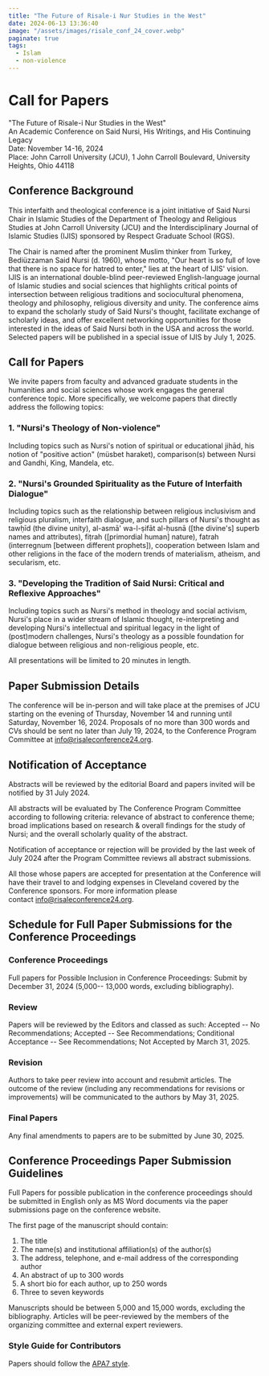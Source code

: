 ```yaml
---
title: "The Future of Risale-i Nur Studies in the West"
date: 2024-06-13 13:36:40
image: "/assets/images/risale_conf_24_cover.webp"
paginate: true   
tags:
  - Islam
  - non-violence
---
```

Call for Papers
===============

"The Future of Risale-i Nur Studies in the West"\
An Academic Conference on Said Nursi, His Writings, and His Continuing Legacy\
Date: November 14-16, 2024\
Place: John Carroll University (JCU), 1 John Carroll Boulevard, University Heights, Ohio 44118

Conference Background
---------------------

This interfaith and theological conference is a joint initiative of Said Nursi Chair in Islamic Studies of the Department of Theology and Religious Studies at John Carroll University (JCU) and the Interdisciplinary Journal of Islamic Studies (IJIS) sponsored by Respect Graduate School (RGS).

The Chair is named after the prominent Muslim thinker from Turkey, Bediüzzaman Said Nursi (d. 1960), whose motto, "Our heart is so full of love that there is no space for hatred to enter," lies at the heart of IJIS' vision. IJIS is an international double-blind peer-reviewed English-language journal of Islamic studies and social sciences that highlights critical points of intersection between religious traditions and sociocultural phenomena, theology and philosophy, religious diversity and unity. The conference aims to expand the scholarly study of Said Nursi's thought, facilitate exchange of scholarly ideas, and offer excellent networking opportunities for those interested in the ideas of Said Nursi both in the USA and across the world. Selected papers will be published in a special issue of IJIS by July 1, 2025.

Call for Papers
---------------

We invite papers from faculty and advanced graduate students in the humanities and social sciences whose work engages the general conference topic. More specifically, we welcome papers that directly address the following topics:

### 1\. "Nursi's Theology of Non-violence"

Including topics such as Nursi's notion of spiritual or educational jihād, his notion of "positive action" (müsbet haraket), comparison(s) between Nursi and Gandhi, King, Mandela, etc.

### 2\. "Nursi's Grounded Spirituality as the Future of Interfaith Dialogue"

Including topics such as the relationship between religious inclusivism and religious pluralism, interfaith dialogue, and such pillars of Nursi's thought as tawḥīd (the divine unity), al-asmā' wa-l-ṣifāt al-ḥusnā ([the divine's] superb names and attributes), fiṭrah ([primordial human] nature), fatrah (interregnum [between different prophets]), cooperation between Islam and other religions in the face of the modern trends of materialism, atheism, and secularism, etc.

### 3\. "Developing the Tradition of Said Nursi: Critical and Reflexive Approaches"

Including topics such as Nursi's method in theology and social activism, Nursi's place in a wider stream of Islamic thought, re-interpreting and developing Nursi's intellectual and spiritual legacy in the light of (post)modern challenges, Nursi's theology as a possible foundation for dialogue between religious and non-religious people, etc.

All presentations will be limited to 20 minutes in length.

Paper Submission Details
------------------------

The conference will be in-person and will take place at the premises of JCU starting on the evening of Thursday, November 14 and running until Saturday, November 16, 2024. Proposals of no more than 300 words and CVs should be sent no later than July 19, 2024, to the Conference Program Committee at <info@risaleconference24.org>.

Notification of Acceptance
--------------------------

Abstracts will be reviewed by the editorial Board and papers invited will be notified by 31 July 2024.

All abstracts will be evaluated by The Conference Program Committee according to following criteria: relevance of abstract to conference theme; broad implications based on research & overall findings for the study of Nursi; and the overall scholarly quality of the abstract.

Notification of acceptance or rejection will be provided by the last week of July 2024 after the Program Committee reviews all abstract submissions.

All those whose papers are accepted for presentation at the Conference will have their travel to and lodging expenses in Cleveland covered by the Conference sponsors. For more information please contact <info@risaleconference24.org>.

Schedule for Full Paper Submissions for the Conference Proceedings
------------------------------------------------------------------

### Conference Proceedings

Full papers for Possible Inclusion in Conference Proceedings: Submit by December 31, 2024 (5,000-- 13,000 words, excluding bibliography).

### Review

Papers will be reviewed by the Editors and classed as such: Accepted -- No Recommendations; Accepted -- See Recommendations; Conditional Acceptance -- See Recommendations; Not Accepted by March 31, 2025.

### Revision

Authors to take peer review into account and resubmit articles. The outcome of the review (including any recommendations for revisions or improvements) will be communicated to the authors by May 31, 2025.

### Final Papers

Any final amendments to papers are to be submitted by June 30, 2025.

Conference Proceedings Paper Submission Guidelines
--------------------------------------------------

Full Papers for possible publication in the conference proceedings should be submitted in English only as MS Word documents via the paper submissions page on the conference website.

The first page of the manuscript should contain:

1.  The title
2.  The name(s) and institutional affiliation(s) of the author(s)
3.  The address, telephone, and e-mail address of the corresponding author
4.  An abstract of up to 300 words
5.  A short bio for each author, up to 250 words
6.  Three to seven keywords
  
Manuscripts should be between 5,000 and 15,000 words, excluding the bibliography. Articles will be peer-reviewed by the members of the organizing committee and external expert reviewers.
  
### Style Guide for Contributors
  
Papers should follow the [APA7 style](https://apastyle.apa.org/).
  